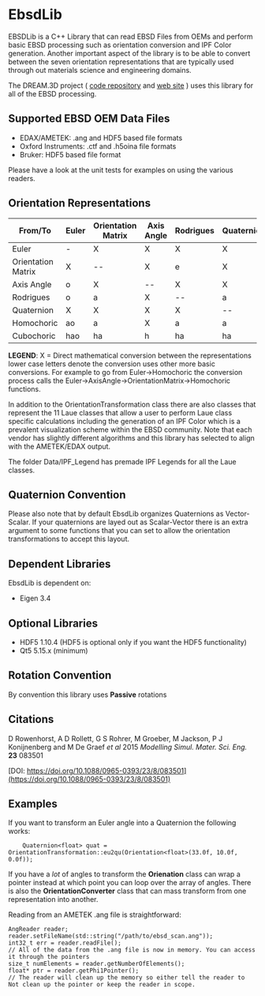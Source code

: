 # EbsdLib #

EBSDLib is a C++ Library that can read EBSD Files from OEMs and perform basic EBSD processing such as orientation conversion and IPF Color generation. Another important aspect of the 
library is to be able to convert between the seven orientation representations that
are typically used through out materials science and engineering domains.

The DREAM.3D project ( [code repository](http://www.github.com/bluequartzsoftware/DREAM3D) and [web site](https://www.dream3d.io) ) uses this library for all of the EBSD processing.

## Supported EBSD OEM Data Files ##

+ EDAX/AMETEK: .ang and HDF5 based file formats
+ Oxford Instruments: .ctf and .h5oina file formats
+ Bruker: HDF5 based file format

Please have a look at the unit tests for examples on using the various readers.

## Orientation Representations ##

| From/To |  Euler  |  Orientation Matrix   |  Axis Angle  |  Rodrigues   |  Quaternion   |  Homochoric  |  Cubochoric  |
| ------- |-------| ------- |------- |------- |-------  |-------  |------- |
|Euler|  -   |  X   |  X   |  X   |  X   |  a   | ah   |
|Orientation Matrix|  X   |  --  |  X   |  e   |  X   |  a   | ah   |
|Axis Angle|  o   |  X   | --   |  X   |  X   |  X   |  h   |
|Rodrigues|  o   |  a   |  X   | --   |  a   |  X   |  h   |
|Quaternion|  X   |  X   |  X   |  X   | --   |  X   |  h   |
|Homochoric|  ao  |  a   |  X   |  a   |  a   | --   |  X   |
|Cubochoric| hao  |  ha  |  h   |  ha  | ha   |  X   | --   |

**LEGEND**: X = Direct mathematical conversion between the representations
lower case letters denote the conversion uses other more basic conversions. For
example to go from Euler->Homochoric the conversion process calls the Euler->AxisAngle->OrientationMatrix->Homochoric functions.

In addition to the OrientationTransformation class there are also classes that represent
the 11 Laue classes that allow a user to perform Laue class specific calculations
including the generation of an IPF Color which is a prevalent visualization scheme within
the EBSD community. Note that each vendor has slightly different algorithms and this
library has selected to align with the AMETEK/EDAX output.

The folder Data/IPF_Legend has premade IPF Legends for all the Laue classes.

## Quaternion Convention ##

Please also note that by default EbsdLib organizes Quaternions as Vector-Scalar. If your quaternions
are layed out as Scalar-Vector there is an extra argument to some functions that you
can set to allow the orientation transformations to accept this layout.

## Dependent Libraries ##

EbsdLib is dependent on:

+ Eigen 3.4

## Optional Libraries

+ HDF5 1.10.4 (HDF5 is optional only if you want the HDF5 functionality)
+ Qt5 5.15.x (minimum)

## Rotation Convention ##

By convention this library uses **Passive** rotations

## Citations ##

D Rowenhorst, A D Rollett, G S Rohrer, M Groeber, M Jackson, P J Konijnenberg and M De Graef  _et al_ 2015 _Modelling Simul. Mater. Sci. Eng._ **23** 083501

[DOI: https://doi.org/10.1088/0965-0393/23/8/083501](https://doi.org/10.1088/0965-0393/23/8/083501)

## Examples ##

If you want to transform an Euler angle into a Quaternion the following works:

        Quaternion<float> quat = OrientationTransformation::eu2qu(Orientation<float>(33.0f, 10.0f, 0.0f));

If you have a *lot* of angles to transform the **Orienation** class can wrap a pointer instead at which point
you can loop over the array of angles. There is also the **OrientationConverter** class that can 
mass transform from one representation into another.

Reading from an AMETEK .ang file is straightforward:

    AngReader reader;
    reader.setFileName(std::string("/path/to/ebsd_scan.ang"));
    int32_t err = reader.readFile();
    // All of the data from the .ang file is now in memory. You can access it through the pointers
    size_t numElements = reader.getNumberOfElements();
    float* ptr = reader.getPhi1Pointer();
    // The reader will clean up the memory so either tell the reader to Not clean up the pointer or keep the reader in scope.

